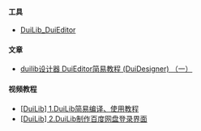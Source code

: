 #### 工具
- [DuiLib_DuiEditor](https://github.com/xfcanyue/DuiLib_DuiEditor)

#### 文章
- [duilib设计器 DuiEditor简易教程 (DuiDesigner) （一）](https://blog.csdn.net/mmcanyu/article/details/106758857)

#### 视频教程
- [[DuiLib] 1.DuiLib简易编译、使用教程](https://www.bilibili.com/video/BV1oy4y1t7TK/)
- [[DuiLib] 2.DuiLib制作百度网盘登录界面](https://www.bilibili.com/video/BV1oV411n7aA/)

